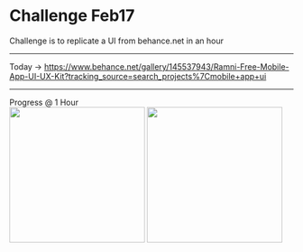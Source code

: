 # Challenge Feb17

Challenge is to replicate a UI from behance.net in an hour

---

Today -> https://www.behance.net/gallery/145537943/Ramni-Free-Mobile-App-UI-UX-Kit?tracking_source=search_projects%7Cmobile+app+ui

--- 

Progress @ 1 Hour
<br>
<img src="https://user-images.githubusercontent.com/5777655/219667790-fd3ad42c-073e-4f91-9735-19c621768c7b.png" width="240">
<img src="https://user-images.githubusercontent.com/5777655/219667805-a8d6b1a6-b026-48ee-b03f-b84980703bb6.png" width="240">
